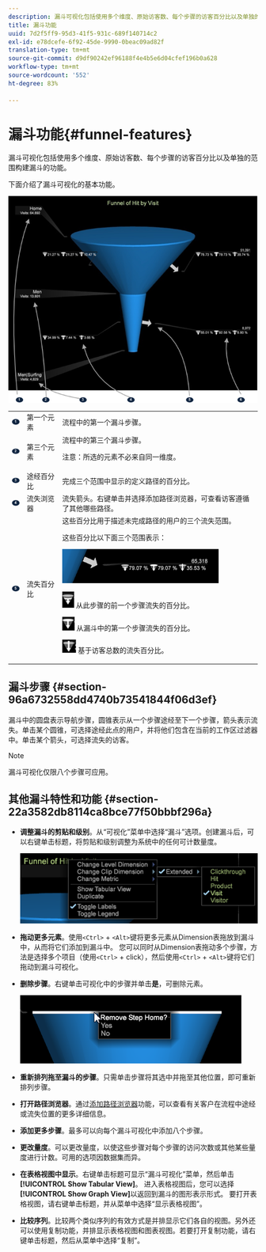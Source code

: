 ```yaml
---
description: 漏斗可视化包括使用多个维度、原始访客数、每个步骤的访客百分比以及单独的范围构建漏斗的功能。
title: 漏斗功能
uuid: 7d2f5ff9-95d3-41f5-931c-689f140714c2
exl-id: e78dcefe-6f92-45de-9990-0beac09ad82f
translation-type: tm+mt
source-git-commit: d9df90242ef96188f4e4b5e6d04cfef196b0a628
workflow-type: tm+mt
source-wordcount: '552'
ht-degree: 83%

---
```


# 漏斗功能{#funnel-features}

漏斗可视化包括使用多个维度、原始访客数、每个步骤的访客百分比以及单独的范围构建漏斗的功能。

下面介绍了漏斗可视化的基本功能。

![](assets/funnel_visualization_capture.png)

<table id="table_49A08740CEE74D64B6F9C37CD91F1AE5"> 
 <tbody> 
  <tr> 
   <td colname="col01"> <img id="image_0C1701833FE049708CE38ADEB5EC7EEF" src="assets/funnel_visualization_capture_1.png" /> </td> 
   <td colname="col1"> 第一个元素 </td> 
   <td colname="col2"> 流程中的第一个漏斗步骤。 </td> 
  </tr> 
  <tr> 
   <td colname="col01"> <img id="image_EF8AF94D833B4A249959B76F8FAF2318" src="assets/funnel_visualization_capture_2.png" /> </td> 
   <td colname="col1"> 第三个元素 </td> 
   <td colname="col2">流程中的第三个漏斗步骤。 <p><p>注意：所选的元素不必来自同一维度。 </p></p></td> 
  </tr> 
  <tr> 
   <td colname="col01"> <img id="image_F3C5130B52234FAC9DEB50279F94FF90" src="assets/funnel_visualization_capture_3.png" /> </td> 
   <td colname="col1"> 途经百分比 </td> 
   <td colname="col2"> 完成三个范围中显示的定义路径的百分比。 </td> 
  </tr> 
  <tr> 
   <td colname="col01"> <img id="image_3F030396CEB14528980F5B965113BD36" src="assets/funnel_visualization_capture_4.png" /> </td> 
   <td colname="col1"> 流失浏览器 </td> 
   <td colname="col2">流失箭头。右键单击并选择<span class="uicontrol">添加路径浏览器</span>，可查看访客遵循了其他哪些路径。 </td> 
  </tr> 
  <tr> 
   <td colname="col01"> <img id="image_0DA7567BDBDF4BEF9CA840D2F88A414E" src="assets/funnel_visualization_capture_5.png" /> </td> 
   <td colname="col1"> 流失百分比 </td> 
   <td colname="col2">这些百分比用于描述未完成路径的用户的三个流失范围。 <p>这些百分比以下面三个范围表示： </p><p><img id="image_B85C46DDF12C41D5BF213D5F9DC04967" placement="break" src="assets/funnel_path_browser_5.png" /></p><p><img id="image_BC37007D7B4B425C8F87905CE68F0114" src="assets/funnel_path_browser_6.png" />  从此步骤的前一个步骤流失的百分比。 </p><p><img id="image_B10866B083424360AFF1B19E836A94CF" src="assets/funnel_path_browser_7.png" />  从漏斗中的第一个步骤流失的百分比。 </p><p><img id="image_19B9AE916B584E18A82F5D5E10674414" src="assets/funnel_path_browser_8.png" />  基于访客总数的流失百分比。 </p></td> 
  </tr> 
 </tbody> 
</table>

## 漏斗步骤 {#section-96a6732558dd4740b73541844f06d3ef}

漏斗中的圆盘表示导航步骤，圆锥表示从一个步骤途经至下一个步骤，箭头表示流失。单击某个圆锥，可选择途经此点的用户，并将他们包含在当前的工作区过滤器中。单击某个箭头，可选择流失的访客。

>[!NOTE]
>
>漏斗可视化仅限八个步骤可应用。

## 其他漏斗特性和功能 {#section-22a3582db8114ca8bce77f50bbbf296a}

* **调整漏斗的剪贴和级别**。从“可视化”菜单中选择“漏斗”选项。创建漏斗后，可以右键单击标题，将剪贴和级别调整为系统中的任何可计数量度。

   ![](assets/funnel_path_browser_9.png)

* **拖动更多元素**。使用`<Ctrl>` + `<Alt>`键将更多元素从Dimension表拖放到漏斗中，从而将它们添加到漏斗中。 您可以同时从Dimension表拖动多个步骤，方法是选择多个项目（使用`<Ctrl>` + click），然后使用`<Ctrl>` + `<Alt>`键将它们拖动到漏斗可视化。
* **删除步骤**。右键单击可视化中的步骤并单击&#x200B;**是**，可删除元素。

   ![](assets/funnel_path_browser_4.png)

* **重新排列拖至漏斗的步骤**。只需单击步骤将其选中并拖至其他位置，即可重新排列步骤。
* **打开路径浏览器**。通过[添加路径浏览器](../../../../home/c-get-started/c-analysis-vis/c-funnel-visualization/c-path-browser-funnel.md#concept-b0cedf7a28ae422696ded1258c9a4119)功能，可以查看有关客户在流程中途经或流失位置的更多详细信息。

* **添加更多步骤**。最多可以向每个漏斗可视化中添加八个步骤。
* **更改量度**。可以更改量度，以使这些步骤对每个步骤的访问次数或其他某些量度进行计数。可用的选项因数据集而异。
* **在表格视图中显示**。右键单击标题可显示“漏斗可视化”菜单，然后单击&#x200B;**[!UICONTROL Show Tabular View]**。 进入表格视图后，您可以选择&#x200B;**[!UICONTROL Show Graph View]**&#x200B;以返回到漏斗的图形表示形式。 要打开表格视图，请右键单击标题，并从菜单中选择“显示表格视图”。

* **比较序列**。比较两个类似序列的有效方式是并排显示它们各自的视图。另外还可以使用复制功能，并排显示表格视图和图表视图。若要打开复制功能，请右键单击标题，然后从菜单中选择“复制”。
